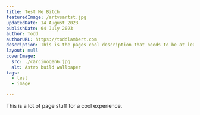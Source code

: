 ```yaml
---
title: Test Me Bitch
featuredImage: /artvsartst.jpg
updatedDate: 14 August 2023
publishDate: 04 July 2023
author: Todd
authorURL: https://toddlambert.com
description: This is the pages cool description that needs to be at least 60 characters
layout: null
coverImage:
  src: ./carcinogen6.jpg
  alt: Astro build wallpaper
tags:
  - test
  - image

---
```

This is a lot of page stuff for a cool experience.